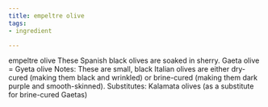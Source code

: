 ```yaml
---
title: empeltre olive
tags:
- ingredient

---
```

empeltre olive These Spanish black olives are soaked in sherry. Gaeta olive = Gyeta olive Notes: These are small, black Italian olives are either dry-cured (making them black and wrinkled) or brine-cured (making them dark purple and smooth-skinned). Substitutes: Kalamata olives (as a substitute for brine-cured Gaetas)
